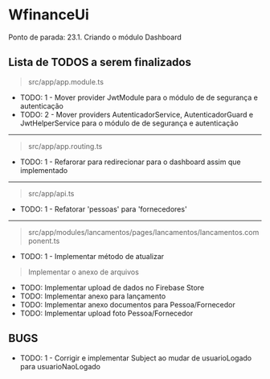 # WfinanceUi

Ponto de parada: 23.1. Criando o módulo Dashboard

## Lista de TODOS a serem finalizados

> src/app/app.module.ts
- TODO: 1 - Mover provider JwtModule para o módulo de de segurança e autenticação
- TODO: 2 - Mover providers AutenticadorService, AutenticadorGuard e JwtHelperService para o módulo de de segurança e autenticação

---

> src/app/app.routing.ts
- TODO: 1 - Refarorar para redirecionar para o dashboard assim que implementado

---

> src/app/api.ts
- TODO: 1 - Refatorar 'pessoas' para 'fornecedores'

---

> src/app/modules/lancamentos/pages/lancamentos/lancamentos.component.ts
- TODO: 1 - Implementar método de atualizar


> Implementar o anexo de arquivos
- TODO: Implementar upload de dados no Firebase Store
- TODO: Implementar anexo para lançamento
- TODO: Implementar anexo documentos para Pessoa/Fornecedor
- TODO: Implementar upload foto Pessoa/Fornecedor

## BUGS
- TODO: 1 - Corrigir e implementar Subject ao mudar de usuarioLogado para usuarioNaoLogado
